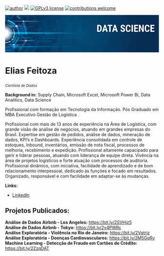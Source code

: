 [![author](https://img.shields.io/badge/author-eliasfeitoza-red.svg)](https://linkedin.com/in/elias-feitoza-4bb11926) [![](https://img.shields.io/badge/python-3.7+-blue.svg)](https://www.python.org/downloads/release/python-365/) [![GPLv3 license](https://img.shields.io/badge/License-GPLv3-blue.svg)](http://perso.crans.org/besson/LICENSE.html) [![contributions welcome](https://img.shields.io/badge/contributions-welcome-brightgreen.svg?style=flat)](https://github.com/eliasfeitoza/data_science/issues)

<p align="center">
  <img src="banner.png" >
</p>

# Elias Feitoza

<sub>*Cientista de Dados*</sub>



**Background in:** Supply Chain, Microsoft Excel, Microsoft Power Bi, Data Analitics, Data Science

Profissional com formação em Tecnologia da Informação. 
Pós Graduado em MBA Executivo Gestão de Logística .


Profissional com mais de 13 anos de experiência na Área de Logística, com grande visão de análise de negócios, atuando em grandes empresas do Brasil. Expertise em gestão de pedidos, análise de dados, mineração de dados, KPI’s e Dashboards. Experiência consolidada em controle de estoques, Inbound, inventários, emissão de nota fiscal, processos de melhoria, recebimento e expedição. Profissional altamente capacipado para gerir e liderar pessoas, atuando com liderança de equipe direta. Vivência na área de projetos logísticos e forte atuação com processos de auditoria. Profissional dinâmico, com iniciativa, facilidade de aprendizado e de bom relacionamento interpessoal, dedicado às funções e focado em resultados. Organizado, responsável e com facilidade em adaptar-se às mudanças. 


**Links:**

* [LinkedIn](https://www.linkedin.com/in/elias-feitoza-4bb11926/)



## Projetos Publicados:


<b>Análise de Dados Airbnb - Los Angeles:</b> https://bit.ly/2SVHjz5<br>
<b>Análise de Dados Airbnb - Tokyo:</b> https://bit.ly/2y4PWRc<br>
<b>Análise Exploratória - Violência no Rio de Janeiro:</b> https://bit.ly/2Vqtriz<br>
<b>Análise Exploratória - Doenças Cardiovasculares:</b> https://bit.ly/2M5GqRv
<b>Machine Learning - Detecção de Fraude em Cartões de Crédito: </b> https://bit.ly/2ZzqDAT </b>


